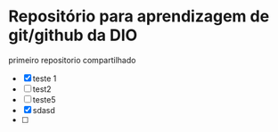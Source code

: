 # Repositório para aprendizagem de git/github da DIO

primeiro repositorio compartilhado
- [x] teste 1
- [ ] test2
- [ ] teste5
- [x] sdasd
- [ ]  
